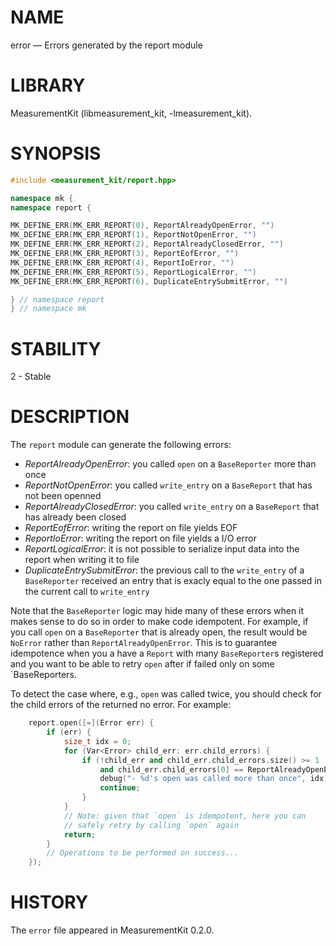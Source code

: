 # NAME
error &mdash; Errors generated by the report module

# LIBRARY
MeasurementKit (libmeasurement_kit, -lmeasurement_kit).

# SYNOPSIS
```C++
#include <measurement_kit/report.hpp>

namespace mk {
namespace report {

MK_DEFINE_ERR(MK_ERR_REPORT(0), ReportAlreadyOpenError, "")
MK_DEFINE_ERR(MK_ERR_REPORT(1), ReportNotOpenError, "")
MK_DEFINE_ERR(MK_ERR_REPORT(2), ReportAlreadyClosedError, "")
MK_DEFINE_ERR(MK_ERR_REPORT(3), ReportEofError, "")
MK_DEFINE_ERR(MK_ERR_REPORT(4), ReportIoError, "")
MK_DEFINE_ERR(MK_ERR_REPORT(5), ReportLogicalError, "")
MK_DEFINE_ERR(MK_ERR_REPORT(6), DuplicateEntrySubmitError, "")

} // namespace report
} // namespace mk
```

# STABILITY

2 - Stable

# DESCRIPTION

The `report` module can generate the following errors:

- *ReportAlreadyOpenError*: you called `open` on a `BaseReporter` more than once
- *ReportNotOpenError*: you called `write_entry` on a `BaseReport` that has not been openned
- *ReportAlreadyClosedError*: you called `write_entry` on a `BaseReport` that has already been closed
- *ReportEofError*: writing the report on file yields EOF
- *ReportIoError*: writing the report on file yields a I/O error
- *ReportLogicalError*: it is not possible to serialize input data into the report when writing it to file
- *DuplicateEntrySubmitError*: the previous call to the `write_entry` of a `BaseReporter` received an entry that is exacly equal to the one passed in the current call to `write_entry`

Note that the `BaseReporter` logic may hide many of these errors when it makes
sense to do so in order to make code idempotent. For example, if you call
`open` on a `BaseReporter` that is already open, the result would be `NoError`
rather than `ReportAlreadyOpenError`. This is to guarantee idempotence when
you a have a `Report` with many `BaseReporter`s registered and you want to
be able to retry `open` after if failed only on some `BaseReporters.

To detect the case where, e.g., `open` was called twice, you should check
for the child errors of the returned no error. For example:

```C++
    report.open([=](Error err) {
        if (err) {
            size_t idx = 0;
            for (Var<Error> child_err: err.child_errors) {
                if (!child_err and child_err.child_errors.size() >= 1
                    and child_err.child_errors[0] == ReportAlreadyOpenError()) {
                    debug("- %d's open was called more than once", idx);
                    continue;
                }
            }
            // Note: given that `open` is idempotent, here you can
            // safely retry by calling `open` again
            return;
        }
        // Operations to be performed on success...
    });
```

# HISTORY

The `error` file appeared in MeasurementKit 0.2.0.
